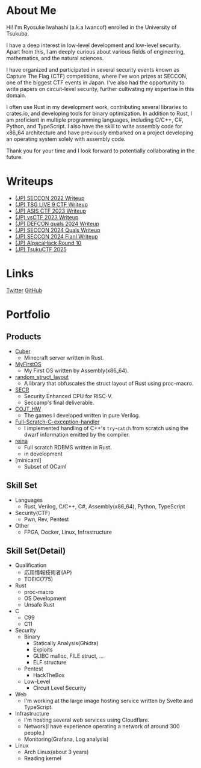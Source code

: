 # About Me

Hi! I'm Ryosuke Iwahashi (a.k.a Iwancof) enrolled in the University of Tsukuba.

I have a deep interest in low-level development and low-level security. Apart from this, I am deeply curious about various fields of engineering, mathematics, and the natural sciences.

I have organized and participated in several security events known as Capture The Flag (CTF) competitions, where I've won prizes at SECCON, one of the biggest CTF events in Japan. I've also had the opportunity to write papers on circuit-level security, further cultivating my expertise in this domain.

I often use Rust in my development work, contributing several libraries to crates.io, and developing tools for binary optimization.
In addition to Rust, I am proficient in multiple programming languages, including C/C++, C#, Python, and TypeScript. I also have the skill to write assembly code for x86_64 architecture and have previously embarked on a project developing an operating system solely with assembly code.

Thank you for your time and I look forward to potentially collaborating in the future.

# Writeups

- [(JP) SECCON 2022 Writeup](/writeups/SECCON.md)
- [(JP) TSG LIVE 9 CTF Writeup](/writeups/TSG_LIVE_9.md)
- [(JP) ASIS CTF 2023 Writeup](/writeups/ASIS_CTF_2023.md)
- [(JP) vsCTF 2023 Writeup](/writeups/vsCTF2023.md)
- [(JP) DEFCON quals 2024 Writeup](/writeups/DEFCON-quals-2024.md)
- [(JP) SECCON 2024 Quals Writeup](/writeups/SECCON-quals-2024.md)
- [(JP) SECCON 2024 Fianl Writeup](/writeups/SECCON-final-2024.md)
- [(JP) AlpacaHack Round 10](/writeups/AlpacaHack-Round-10)
- [(JP) TsukuCTF 2025](/writeups/TsukuCTF2025)

# Links

[Twitter](https://twitter.com/Iwancof_ptr)
[GitHub](https://github.com/Iwancof)

# Portfolio

## Products
- [Cuber](https://github.com/Iwancof/cuber)
    - Minecraft server written in Rust.
- [MyFirstOS](https://github.com/Iwancof/MyFirstOS)
    - My First OS written by Assembly(x86_64).
- [random_struct_layout](https://github.com/Iwancof/random_struct_layout)
    - A library that obfuscates the struct layout of Rust using proc-macro.
- [SECR](https://github.com/Iwancof/SECR)
    - Security Enhanced CPU for RISC-V.
    - Seccamp's final deliverable.
- [COJT_HW](https://github.com/Iwancof/COJT_HW)
    - The games I developed written in pure Verilog.
- [Full-Scratch-C-exception-handler](https://github.com/Iwancof/Full-scratch-C-exception-handler)
    - I implemented handling of C++'s `try`-`catch` from scratch using the dwarf information emitted by the compiler.
- [reina](https://github.com/Iwancof/reina)
    - Full scratch RDBMS written in Rust.
    - in development
- [minicaml]
    - Subset of OCaml

## Skill Set
- Languages
    - Rust, Verilog, C/C++, C#, Assembly(x86_64), Python, TypeScript
- Security(CTF)
    - Pwn, Rev, Pentest
- Other
    - FPGA, Docker, Linux, Infrastructure

## Skill Set(Detail)
- Qualification
    - 応用情報技術者(AP)
    - TOEIC(775)
- Rust
    - proc-macro
    - OS Development
    - Unsafe Rust
- C
    - C99
    - C11
- Security
    - Binary
        - Statically Analysis(Ghidra)
        - Exploits
        - GLIBC malloc, FILE struct, ...
        - ELF structure
    - Pentest
        - HackTheBox
    - Low-Level
        - Circuit Level Security
- Web
    - I'm working at the large image hosting service written by Svelte and TypeScript.
- Infrastructure
    - I'm hosting several web services using Cloudflare.
    - Network(I have experience operating a network of around 300 people.)
    - Monitoring(Grafana, Log analysis)
- Linux
    - Arch Linux(about 3 years)
    - Reading kernel
